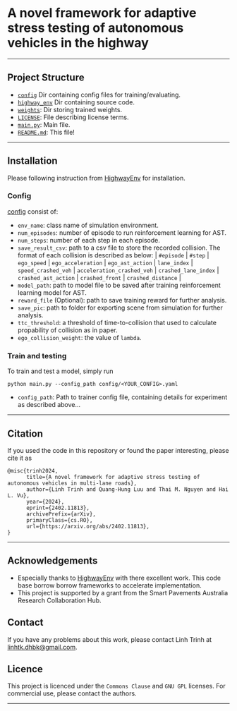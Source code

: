 # A novel framework for adaptive stress testing of autonomous vehicles in the highway

---

## Project Structure
- [`config`](./config) Dir containing config files for training/evaluating.
- [`highway_env`](./highway_env) Dir containing source code.
- [`weights`](./weights): Dir storing trained weights.
- [`LICENSE`](./LICENSE): File describing license terms.
- [`main.py`](./main.py): Main file.
- [`README.md`](./README.md): This file!


---

## Installation
Please following instruction from [HighwayEnv](https://github.com/Farama-Foundation/HighwayEnv) for installation.


### Config
[config](./config) consist of:
* `env_name`: class name of simulation environment.
* `num_episodes`: number of episode to run reinforcement learning for AST.
* `num_steps`: number of each step in each episode.
* `save_result_csv`: path to a csv file to store the recorded collision. The format of each collision is described as below:
| `#episode` | `#step` | `ego_speed` | `ego_acceleration` | `ego_ast_action` | `lane_index` | `speed_crashed_veh` | `acceleration_crashed_veh` | `crashed_lane_index` | `crashed_ast_action` | `crashed_front` | `crashed_distance` |
* `model_path`: path to model file to be saved after training reinforcement learning model for AST.
* `reward_file` (Optional): path to save training reward for further analysis.
* `save_pic`: path to folder for exporting scene from simulation for further analysis.
* `ttc_threshold`: a threshold of time-to-collision that used to calculate propability of collision as in paper.
* `ego_collision_weight`: the value of `lambda`.

### Train and testing
To train and test a model, simply run
```shell
python main.py --config_path config/<YOUR_CONFIG>.yaml
```

- `config_path`: Path to trainer config file, containing details for experiment as described above...

---
  
## Citation
If you used the code in this repository or found the paper interesting, please cite it as
```text
@misc{trinh2024,
      title={A novel framework for adaptive stress testing of autonomous vehicles in multi-lane roads}, 
      author={Linh Trinh and Quang-Hung Luu and Thai M. Nguyen and Hai L. Vu},
      year={2024},
      eprint={2402.11813},
      archivePrefix={arXiv},
      primaryClass={cs.RO},
      url={https://arxiv.org/abs/2402.11813}, 
}
```

---

## Acknowledgements
- Especially thanks to [HighwayEnv](https://github.com/Farama-Foundation/HighwayEnv) with there excellent work. This code base borrow borrow frameworks to accelerate implementation.
- This project is supported by a grant from the Smart Pavements Australia Research Collaboration Hub.

## Contact
If you have any problems about this work, please contact Linh Trinh at linhtk.dhbk@gmail.com.

## Licence
This project is licenced under the `Commons Clause` and `GNU GPL` licenses.
For commercial use, please contact the authors. 

---
